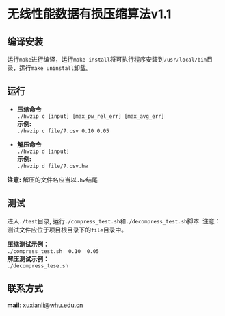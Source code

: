 # 无线性能数据有损压缩算法v1.1

## 编译安装
运行`make`进行编译，运行`make install`将可执行程序安装到`/usr/local/bin`目录，运行`make uninstall`卸载。

## 运行
* **压缩命令**  
`./hwzip c [input] [max_pw_rel_err] [max_avg_err]`  
**示例:**  
`./hwzip c file/7.csv 0.10 0.05`

* **解压命令**  
`./hwzip d [input]`  
**示例:**  
`./hwzip d file/7.csv.hw`  

**注意:**
解压的文件名应当以`.hw`结尾

## 测试
进入`./test`目录, 运行`./compress_test.sh`和`./decompress_test.sh`脚本.
注意：测试文件应位于项目根目录下的`file`目录中。

**压缩测试示例：**  
`./compress_test.sh  0.10  0.05`  
**解压测试示例：**  
`./decompress_tese.sh`  

## 联系方式
**mail**: <xuxianli@whu.edu.cn>
